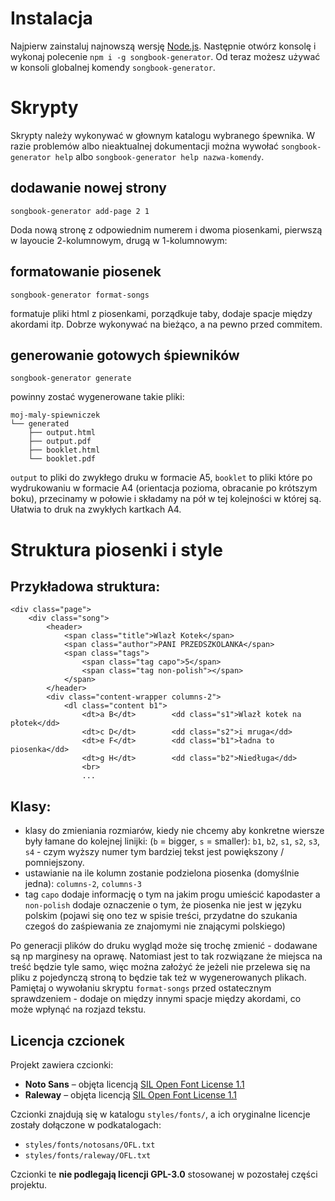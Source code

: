 # Instalacja
Najpierw zainstaluj najnowszą wersję [Node.js](https://nodejs.org/en/download). Następnie otwórz konsolę i wykonaj polecenie `npm i -g songbook-generator`. Od teraz możesz używać w konsoli globalnej komendy `songbook-generator`.

# Skrypty
Skrypty należy wykonywać w głownym katalogu wybranego śpewnika. W razie problemów albo nieaktualnej dokumentacji można wywołać `songbook-generator help` albo `songbook-generator help nazwa-komendy`.

## dodawanie nowej strony
```
songbook-generator add-page 2 1
```
Doda nową stronę z odpowiednim numerem i dwoma piosenkami, pierwszą w layoucie 2-kolumnowym, drugą w 1-kolumnowym:


## formatowanie piosenek
```
songbook-generator format-songs
```
formatuje pliki html z piosenkami, porządkuje taby, dodaje spacje między akordami itp. Dobrze wykonywać na bieżąco, a na pewno przed commitem.

## generowanie gotowych śpiewników
```
songbook-generator generate
```

powinny zostać wygenerowane takie pliki:
```
moj-maly-spiewniczek
└── generated
    ├── output.html
    ├── output.pdf
    ├── booklet.html
    └── booklet.pdf
```
`output` to pliki do zwykłego druku w formacie A5, `booklet` to pliki które po wydrukowaniu w formacie A4 (orientacja pozioma, obracanie po krótszym boku), przecinamy w połowie i składamy na pół w tej kolejności w której są. Ułatwia to druk na zwykłych kartkach A4.

# Struktura piosenki i style

## Przykładowa struktura:
```
<div class="page">
    <div class="song">
        <header>
            <span class="title">Wlazł Kotek</span>
            <span class="author">PANI PRZEDSZKOLANKA</span>
            <span class="tags">
                <span class="tag capo">5</span>
                <span class="tag non-polish"></span>
            </span>
        </header>
        <div class="content-wrapper columns-2">
            <dl class="content b1">
                <dt>a B</dt>		<dd class="s1">Wlazł kotek na płotek</dd>
                <dt>c D</dt>		<dd class="s2">i mruga</dd>
                <dt>e F</dt>		<dd class="b1">ładna to piosenka</dd>
                <dt>g H</dt>		<dd class="b2">Niedługa</dd>
                <br>
                ...
```
## Klasy:
* klasy do zmieniania rozmiarów, kiedy nie chcemy aby konkretne wiersze były łamane do kolejnej linijki: (`b` = bigger, `s` = smaller): `b1`, `b2`, `s1`, `s2`, `s3`, `s4` - czym wyższy numer tym bardziej tekst jest powiększony / pomniejszony.
* ustawianie na ile kolumn zostanie podzielona piosenka (domyślnie jedna): `columns-2`, `columns-3`
* tag `capo` dodaje informację o tym na jakim progu umieścić kapodaster a `non-polish` dodaje oznaczenie o tym, że piosenka nie jest w języku polskim (pojawi się ono tez w spisie treści, przydatne do szukania czegoś do zaśpiewania ze znajomymi nie znającymi polskiego)

Po generacji plików do druku wygląd może się trochę zmienić - dodawane są np marginesy na oprawę. Natomiast jest to tak rozwiązane że miejsca na treść będzie tyle samo, więc można założyć że jeżeli nie przelewa się na pliku z pojedynczą stroną to będzie tak też w wygenerowanych plikach. Pamiętaj o wywołaniu skryptu `format-songs` przed ostatecznym sprawdzeniem - dodaje on między innymi spacje między akordami, co może wpłynąć na rozjazd tekstu.

## Licencja czcionek

Projekt zawiera czcionki:

- **Noto Sans** – objęta licencją [SIL Open Font License 1.1](https://scripts.sil.org/OFL)
- **Raleway** – objęta licencją [SIL Open Font License 1.1](https://scripts.sil.org/OFL)

Czcionki znajdują się w katalogu `styles/fonts/`, a ich oryginalne licencje zostały dołączone w podkatalogach:
- `styles/fonts/notosans/OFL.txt`
- `styles/fonts/raleway/OFL.txt`

Czcionki te **nie podlegają licencji GPL-3.0** stosowanej w pozostałej części projektu.
